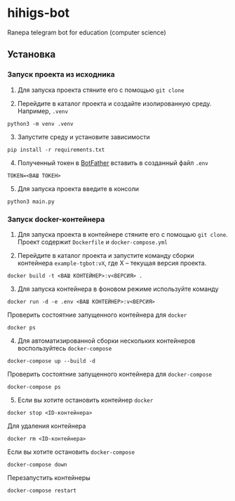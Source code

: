 # hihigs-bot
Ranepa telegram bot for education (computer science)

## Установка

### Запуск проекта из исходника

1. Для запуска проекта стяните его с помощью `git clone`

2. Перейдите в каталог проекта и создайте изолированную среду. Например, `.venv`

```
python3 -m venv .venv
```

3. Запустите среду и установите зависимости
   
```
pip install -r requirements.txt
```

4. Полученный токен в [BotFather](https://t.me/BotFather) вставить в созданный файл `.env`

```
TOKEN=<ВАШ ТОКЕН>
```

5. Для запуска проекта введите в консоли

```
python3 main.py
```
### Запуск docker-контейнера

1. Для запуска проекта в контейнере стяните его с помощью `git clone`. Проект содержит `Dockerfile` и `docker-compose.yml`

2. Перейдите в каталог проекта и запустите команду сборки контейнера `example-tgbot:vX`, где X – текущая версия проекта.

```
docker build -t <ВАШ КОНТЕЙНЕР>:v<ВЕРСИЯ> .
```
3. Для запуска контейнера в фоновом режиме используйте команду

```
docker run -d -e .env <ВАШ КОНТЕЙНЕР>:v<ВЕРСИЯ>
```

Проверить состоятние запущенного контейнера для `docker`

```
docker ps
```

4. Для автоматизированной сборки нескольких контейнеров воспользуйтесь `docker-compose`

```
docker-compose up --build -d
```

Проверить состоятние запущенного контейнера для `docker-compose`

```
docker-compose ps
```

5. Если вы хотите остановить контейнер `docker`

```
docker stop <ID-контейнера>
```

Для удаления контейнера

```
docker rm <ID-контейнера>
```

Если вы хотите остановить `docker-compose`

```
docker-compose down
```

Перезапустить контейнеры

```
docker-compose restart
```


